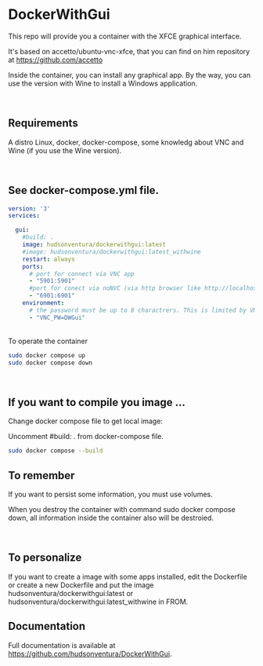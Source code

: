 DockerWithGui
=============
This repo will provide you a container with the XFCE graphical interface.

It's based on accetto/ubuntu-vnc-xfce, that you can find on him repository at https://github.com/accetto

Inside the container, you can install any graphical app. By the way, you can use the version with Wine to install a Windows application.

<br>

Requirements
------------
A distro Linux, docker, docker-compose, some knowledg about VNC and Wine (if you use the Wine version).

<br>

See docker-compose.yml file.
----------------------------

  

``` yaml
version: '3'
services:

  gui:
    #build: .
    image: hudsonventura/dockerwithgui:latest
    #image: hudsonventura/dockerwithgui:latest_withwine
    restart: always
    ports:
      # port for connect via VNC app
      - "5901:5901"
      #port for conect via noNVC (via http browser like http://localhost:6901)
      - "6901:6901"
    environment:
      # the password must be up to 8 charactrers. This is limited by VNC Protocol
      - "VNC_PW=DWGui"
```
<br>
To operate the container

```bash
sudo docker compose up
sudo docker compose down
```

<br>


If you want to compile you image ...
------------------------------------

Change docker compose file to get local image:

Uncomment #build: . from docker-compose file.
  

``` bash
sudo docker compose --build
```

  

To remember
-----------

If you want to persist some information, you must use volumes.

When you destroy the container with command sudo docker compose down, all information inside the container also will be destroied.

<br>

To personalize
--------------

If you want to create a image with some apps installed, edit the Dockerfile or create a new Dockerfile and put the image hudsonventura/dockerwithgui:latest or hudsonventura/dockerwithgui:latest_withwine in FROM.


Documentation
--------------
Full documentation is available at https://github.com/hudsonventura/DockerWithGui.